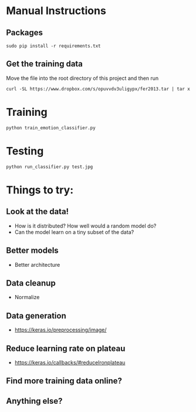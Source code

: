 
# Manual Instructions

## Packages
```
sudo pip install -r requirements.txt
```

## Get the training data

Move the file into the root directory of this project and then run

```
curl -SL https://www.dropbox.com/s/opuvvdv3uligypx/fer2013.tar | tar x
```

# Training

```
python train_emotion_classifier.py
```

# Testing
```
python run_classifier.py test.jpg
```

# Things to try:

## Look at the data!
  - How is it distributed?  How well would a random model do?
  - Can the model learn on a tiny subset of the data?
## Better models
  - Better architecture
## Data cleanup
  - Normalize
## Data generation
  - https://keras.io/preprocessing/image/
## Reduce learning rate on plateau
  - https://keras.io/callbacks/#reducelronplateau
## Find more training data online?
## Anything else?
